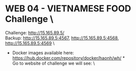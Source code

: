 # WEB 04 - VIETNAMESE FOOD Challenge \
Challenge: http://15.165.89.5/ \
Backup: http://15.165.89.5:4567, http://15.165.89.5:4568, http://15.165.89.5:4569 \
* Docker images available here: https://hub.docker.com/repository/docker/haonh/wh/ * \
Go to website of challenge we will see: \


  
